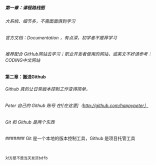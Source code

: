 ##### 第一章：课程路线图
###### 大系统、细节多，不需面面俱到学习
###### 官方文档：Documentation ，有点深，初学者不推荐学习
###### 推荐配合  GitHub网站去学习；职业开发者使用的网站，或英文不好请参考：CODING中文网站

#### 第二章：搬进Github
###### Github 真的让日常版本控制工作变得简单，
###### Peter 自己的 Github 账号 在![在这里]（http://github.com/happypeter）
###### Git 和 Github 是两个东西
####### Git 是一个本地的版本控制工具，Github 是项目托管工具
###### 
###### 
###### 

```java

对方是不是当天发货bdfb



```


















